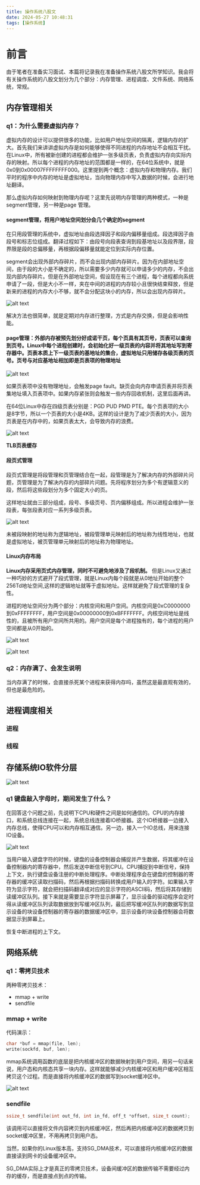 ```yaml
---
title: 操作系统八股文
date: 2024-05-27 10:48:31
tags: [操作系统]
---
```


# 前言
由于笔者在准备实习面试、本篇将记录我在准备操作系统八股文所学知识。我会将有关操作系统的八股文划分为几个部分：内存管理、进程调度、文件系统、网络系统，常规。

## 内存管理相关
### q1：为什么需要虚拟内存？
虚拟内存的设计可以提供很多的功能，比如用户地址空间的隔离，逻辑内存的扩大。首先我们来讲讲虚拟内存是如何能够使得不同进程的内存地址不会相互干扰。在Linux中，所有被新创建的进程都会维护一张多级页表，负责虚拟内存向实际内存的映射。所以每个进程的内存地址的范围都是一样的，在64位系统中，就是0x0到0x00007FFFFFFFF000。这里提到两个概念：虚拟内存和物理内存。我们平时的程序中内存的地址是虚拟地址，当向物理内存中写入数据的时候，会进行地址翻译。

那么虚拟内存如何映射到物理内存呢？这里先说明内存管理的两种模式，一种是segment管理，另一种是page 管理。

#### segment管理，将用户地址空间划分会几个确定的segment
在只用段管理的系统中，虚拟地址由段选择因子和段内偏移量组成。段选择因子由段号和标志位组成。翻译过程如下：由段号向段表查询到段基地址以及段界限，段界限是段的总偏移量，再根据段偏移量就能定位到实际内存位置。

segment会出现外部内存碎片，而不会出现内部内存碎片。因为在内部地址空间，由于段的大小是不确定的，所以需要多少内存就可以申请多少的内存，不会出现内部内存碎片。但是在外部地址空间，假设现在有三个进程，每个进程都向系统申请了一段，但是大小不一样，夹在中间的进程的内存较小且很快结束释放，但是新来的进程的内存大小不够，就不会分配这块小的内存，所以会出现内存碎片。

![alt text](assets/img/2024-12-12-八股文--操作系统/image-1.png)

解决方法也很简单，就是定期对内存进行整理，方式是内存交换，但是会影响性能。

#### page管理：外部内存被预先划分好成诺干页，每个页具有其页号，页表可以查询到页号。Linux中每个进程创建时，会初始化好一级页表的内容并将其地址写到寄存器中。页表本质上下一级页表的基地址的集合，虚拟地址只用储存各级页表的页号。页号与对应基地址相加即是页表项的物理地址

![alt text](assets/img/2024-12-12-八股文--操作系统/image-2.png)

如果页表项中没有物理地址，会触发page fault。缺页会向内存申请页表并将页表集地址填入页表项中。如果内存紧张则会触发一些内存回收机制，这里后面再讲。

在64位Linux中存在四级页表分别是：PGD PUD PMD PTE。每个页表项的大小是8字节，所以一个页表的大小是4KB。这样的设计是为了减少页表的大小，因为页表是在内存中的，如果页表太大，会导致内存的浪费。

![alt text](assets/img/2024-12-12-八股文--操作系统/image-4.png)

**TLB页表缓存**

#### 段页式管理
段页式管理是将段管理和页管理结合在一起，段管理是为了解决内存的外部碎片问题，页管理是为了解决内存的内部碎片问题。先将程序划分为多个有逻辑意义的段，然后将这些段划分为多个固定大小的页。

这样地址就由三部分组成，段号、多级页号、页内偏移组成。所以进程会维护一张段表，每张段表对应一系列多级页表。

![alt text](assets/img/2024-12-12-八股文--操作系统/image-5.png)

未被段映射的地址称为逻辑地址，被段管理单元映射后的地址称为线性地址，也就是虚拟地址，被页管理单元映射后的地址称为物理地址。

#### Linux内存布局

**Linux内存采用页式内存管理，同时不可避免地涉及了段机制。** 但是Linux又通过一种巧妙的方式避开了段式管理，就是Linux内每个段就是从0地址开始的整个256Td地址空间,这样的逻辑地址就等于虚拟地址。这样就避免了段式管理的复杂性。

进程的地址空间分为两个部分：内核空间和用户空间。内核空间是0xC0000000到0xFFFFFFFF，用户空间是0x00000000到0xBFFFFFFF。内核空间地址是线性的，且被所有用户空间所共用的。用户空间是每个进程独有的，每个进程的用户空间都是从0开始的。

![alt text](assets/img/2024-12-12-八股文--操作系统/image-6.png)

![alt text](assets/img/2024-12-12-八股文--操作系统/image-7.png)

### q2：内存满了、会发生说明

当内存满了的时候，会直接杀死某个进程来获得内存吗，虽然这是最直观有效的，但也是最危险的。

## 进程调度相关
### 进程
### 线程

## 存储系统IO软件分层
![alt text](assets/img/2024-12-12-八股文--操作系统/image-8.png)

### q1 键盘敲入字母时，期间发生了什么？

在回答这个问题之前，先说明下CPU和硬件之间是如何通信的。CPU的内存接口，和系统总线连接在一起，系统总线连接着IO桥接器。这个IO桥接器一边接入内存总线，使得CPU可以和内存相互通信。另一边，接入一个IO总线，用来连接IO设备。

![alt text](assets/img/2024-12-12-八股文--操作系统/image-9)

当用户输入键盘字符的时候，键盘的设备控制器会捕捉并产生数据，将其缓冲在设备控制器内的寄存器中，然后发送中断信号到CPU。CPU捕捉到中断信号，保持上下文，执行键盘设备注册的中断处理程序。中断处理程序会在键盘的控制器的寄存器的缓冲区读取扫描码，然后再根据扫描码转换成用户输入的字符。如果输入字符为显示字符，就会把扫描码翻译成对应的显示字符的ASCII码，然后将其存储到读缓冲区队列。接下来就是需要显示字符显示屏幕了，显示设备的驱动程序会定时得从读缓冲区队列读取数据放到写缓冲区队列，最后把写缓冲区队列的数据写到显示设备的块设备控制器的寄存器的数据缓冲区中，显示设备的块设备控制器会将数据显示到屏幕上。

恢复中断进程的上下文。

## 网络系统
### q1：零拷贝技术
两种零拷贝技术：
- mmap + write
- sendfile

### mmap + write
代码演示：
```c
char *buf = mmap(file, len);
write(sockfd, buf, len);
```

mmap系统调用函数的底层是把内核缓冲区的数据映射到用户空间，用另一句话来说，用户态和内核态共享一块内存。这样就能够减少内核缓冲区和用户缓冲区相互拷贝这个过程。而是直接将内核缓冲区的数据写到socket缓冲区中。

![alt text](assets/img/2024-12-12-八股文--操作系统/image-10.png)

### sendfile

```c
ssize_t sendfile(int out_fd, int in_fd, off_t *offset, size_t count);
```

该调用可以直接将文件内容拷贝到内核缓冲区，然后再把内核缓冲区的数据拷贝到socket缓冲区里，不用再拷贝到用户态。

当然，如果你的Linux版本高，支持SG_DMA技术，可以直接将内核缓冲区的数据直接读到网卡的设备缓冲区中。

SG_DMA实际上才是真正的零拷贝技术，设备间缓冲区的数据传输不需要经过内存的缓存，而是直接点到点的传输。